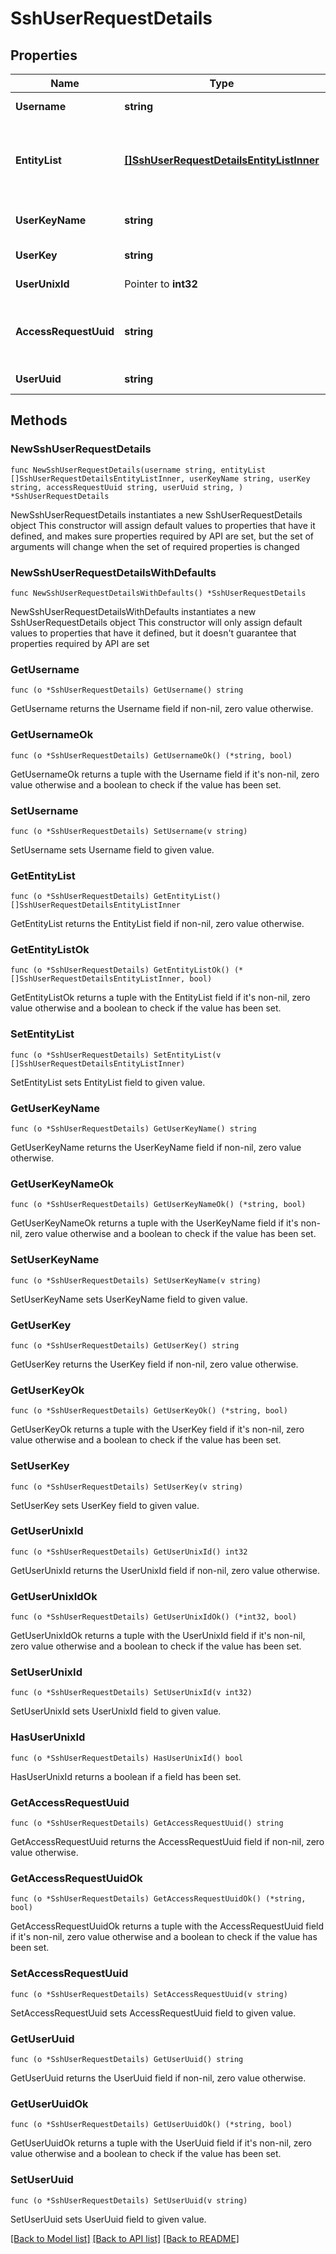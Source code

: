 # SshUserRequestDetails

## Properties

Name | Type | Description | Notes
------------ | ------------- | ------------- | -------------
**Username** | **string** | SSH User name | 
**EntityList** | [**[]SshUserRequestDetailsEntityListInner**](SshUserRequestDetailsEntityListInner.md) | List containing entity IP and entity type for each entity | 
**UserKeyName** | **string** | Name for the user key to add | 
**UserKey** | **string** | key to add for the user | 
**UserUnixId** | Pointer to **int32** | Linux UID for user | [optional] 
**AccessRequestUuid** | **string** | UUID of the access request requesting SSH access | 
**UserUuid** | **string** | SSH User UUID | 

## Methods

### NewSshUserRequestDetails

`func NewSshUserRequestDetails(username string, entityList []SshUserRequestDetailsEntityListInner, userKeyName string, userKey string, accessRequestUuid string, userUuid string, ) *SshUserRequestDetails`

NewSshUserRequestDetails instantiates a new SshUserRequestDetails object
This constructor will assign default values to properties that have it defined,
and makes sure properties required by API are set, but the set of arguments
will change when the set of required properties is changed

### NewSshUserRequestDetailsWithDefaults

`func NewSshUserRequestDetailsWithDefaults() *SshUserRequestDetails`

NewSshUserRequestDetailsWithDefaults instantiates a new SshUserRequestDetails object
This constructor will only assign default values to properties that have it defined,
but it doesn't guarantee that properties required by API are set

### GetUsername

`func (o *SshUserRequestDetails) GetUsername() string`

GetUsername returns the Username field if non-nil, zero value otherwise.

### GetUsernameOk

`func (o *SshUserRequestDetails) GetUsernameOk() (*string, bool)`

GetUsernameOk returns a tuple with the Username field if it's non-nil, zero value otherwise
and a boolean to check if the value has been set.

### SetUsername

`func (o *SshUserRequestDetails) SetUsername(v string)`

SetUsername sets Username field to given value.


### GetEntityList

`func (o *SshUserRequestDetails) GetEntityList() []SshUserRequestDetailsEntityListInner`

GetEntityList returns the EntityList field if non-nil, zero value otherwise.

### GetEntityListOk

`func (o *SshUserRequestDetails) GetEntityListOk() (*[]SshUserRequestDetailsEntityListInner, bool)`

GetEntityListOk returns a tuple with the EntityList field if it's non-nil, zero value otherwise
and a boolean to check if the value has been set.

### SetEntityList

`func (o *SshUserRequestDetails) SetEntityList(v []SshUserRequestDetailsEntityListInner)`

SetEntityList sets EntityList field to given value.


### GetUserKeyName

`func (o *SshUserRequestDetails) GetUserKeyName() string`

GetUserKeyName returns the UserKeyName field if non-nil, zero value otherwise.

### GetUserKeyNameOk

`func (o *SshUserRequestDetails) GetUserKeyNameOk() (*string, bool)`

GetUserKeyNameOk returns a tuple with the UserKeyName field if it's non-nil, zero value otherwise
and a boolean to check if the value has been set.

### SetUserKeyName

`func (o *SshUserRequestDetails) SetUserKeyName(v string)`

SetUserKeyName sets UserKeyName field to given value.


### GetUserKey

`func (o *SshUserRequestDetails) GetUserKey() string`

GetUserKey returns the UserKey field if non-nil, zero value otherwise.

### GetUserKeyOk

`func (o *SshUserRequestDetails) GetUserKeyOk() (*string, bool)`

GetUserKeyOk returns a tuple with the UserKey field if it's non-nil, zero value otherwise
and a boolean to check if the value has been set.

### SetUserKey

`func (o *SshUserRequestDetails) SetUserKey(v string)`

SetUserKey sets UserKey field to given value.


### GetUserUnixId

`func (o *SshUserRequestDetails) GetUserUnixId() int32`

GetUserUnixId returns the UserUnixId field if non-nil, zero value otherwise.

### GetUserUnixIdOk

`func (o *SshUserRequestDetails) GetUserUnixIdOk() (*int32, bool)`

GetUserUnixIdOk returns a tuple with the UserUnixId field if it's non-nil, zero value otherwise
and a boolean to check if the value has been set.

### SetUserUnixId

`func (o *SshUserRequestDetails) SetUserUnixId(v int32)`

SetUserUnixId sets UserUnixId field to given value.

### HasUserUnixId

`func (o *SshUserRequestDetails) HasUserUnixId() bool`

HasUserUnixId returns a boolean if a field has been set.

### GetAccessRequestUuid

`func (o *SshUserRequestDetails) GetAccessRequestUuid() string`

GetAccessRequestUuid returns the AccessRequestUuid field if non-nil, zero value otherwise.

### GetAccessRequestUuidOk

`func (o *SshUserRequestDetails) GetAccessRequestUuidOk() (*string, bool)`

GetAccessRequestUuidOk returns a tuple with the AccessRequestUuid field if it's non-nil, zero value otherwise
and a boolean to check if the value has been set.

### SetAccessRequestUuid

`func (o *SshUserRequestDetails) SetAccessRequestUuid(v string)`

SetAccessRequestUuid sets AccessRequestUuid field to given value.


### GetUserUuid

`func (o *SshUserRequestDetails) GetUserUuid() string`

GetUserUuid returns the UserUuid field if non-nil, zero value otherwise.

### GetUserUuidOk

`func (o *SshUserRequestDetails) GetUserUuidOk() (*string, bool)`

GetUserUuidOk returns a tuple with the UserUuid field if it's non-nil, zero value otherwise
and a boolean to check if the value has been set.

### SetUserUuid

`func (o *SshUserRequestDetails) SetUserUuid(v string)`

SetUserUuid sets UserUuid field to given value.



[[Back to Model list]](../README.md#documentation-for-models) [[Back to API list]](../README.md#documentation-for-api-endpoints) [[Back to README]](../README.md)


